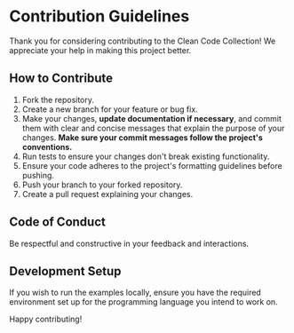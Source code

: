 # Contribution Guidelines

Thank you for considering contributing to the Clean Code Collection! We appreciate your help in making this project better.

## How to Contribute
1. Fork the repository.
2. Create a new branch for your feature or bug fix.
3. Make your changes, **update documentation if necessary**, and commit them with clear and concise messages that explain the purpose of your changes. **Make sure your commit messages follow the project's conventions.**
4. Run tests to ensure your changes don't break existing functionality.
5. Ensure your code adheres to the project's formatting guidelines before pushing.
6. Push your branch to your forked repository.
7. Create a pull request explaining your changes.

## Code of Conduct
Be respectful and constructive in your feedback and interactions.

## Development Setup
If you wish to run the examples locally, ensure you have the required environment set up for the programming language you intend to work on.

Happy contributing!